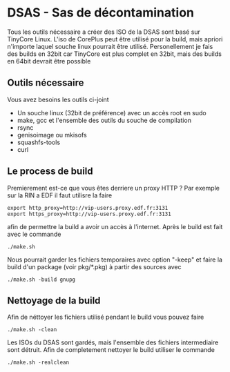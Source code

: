 # DSAS - Sas de décontamination

Tous les outils nécessaire a créer des ISO de la DSAS sont basé sur TinyCore
Linux. L'iso de CorePlus peut être utilisé pour la build, mais apriori n'importe
laquel souche linux pourrait être utilisé. Personellement je fais des builds en
32bit car TinyCore est plus complet en 32bit, mais des builds en 64bit devrait être
possible

## Outils nécessaire

Vous avez besoins les outils ci-joint

* Un souche linux (32bit de préférence) avec un accès root en sudo
* make, gcc et l'ensemble des outils du souche de compilation
* rsync
* genisoimage ou mkisofs
* squashfs-tools
* curl

## Le process de build

Premierement est-ce que vous êtes derriere un proxy HTTP ? Par exemple sur
la RIN a EDF il faut utilisre la faire

```
export http_proxy=http://vip-users.proxy.edf.fr:3131
export https_proxy=http://vip-users.proxy.edf.fr:3131
```

afin de permettre la build a avoir un accès à l'internet. Après le build est
fait avec le commande

```
./make.sh
```

Nous pourrait garder les fichiers temporaires avec option "-keep" et faire
la build d'un package (voir pkg/*.pkg) à partir des sources avec

```
./make.sh -build gnupg
```

## Nettoyage de la build

Afin de néttoyer les fichiers utilisé pendant le build vous pouvez faire

```
./make.sh -clean
```

Les ISOs du DSAS sont gardés, mais l'ensemble des fichiers intermediaire 
sont détruit. Afin de completement nettoyer le build utiliser le commande

```
./make.sh -realclean
```
